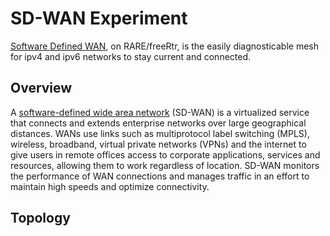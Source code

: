# SD-WAN Experiment

[Software Defined WAN](http://sdwan.freertr.org/), on RARE/freeRtr, is the easily diagnosticable mesh for ipv4 and ipv6 networks to stay current and connected.

## Overview
A [software-defined wide area network](https://www.paloaltonetworks.com/cyberpedia/what-is-a-sd-wan) (SD-WAN) is a virtualized service that connects and extends enterprise networks over large geographical distances. WANs use links such as multiprotocol label switching (MPLS), wireless, broadband, virtual private networks (VPNs) and the internet to give users in remote offices access to corporate applications, services and resources, allowing them to work regardless of location. SD-WAN monitors the performance of WAN connections and manages traffic in an effort to maintain high speeds and optimize connectivity.

## Topology


